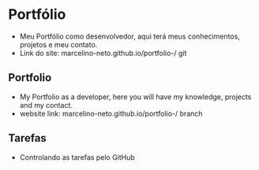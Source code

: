 # Portfólio

- Meu Portfólio como desenvolvedor, aqui terá meus conhecimentos, projetos e meu contato. 
- Link do site: marcelino-neto.github.io/portfolio-/ git 

## Portfolio

- My Portfolio as a developer, here you will have my knowledge, projects and my contact.
- website link: marcelino-neto.github.io/portfolio-/ branch

## Tarefas

- Controlando as tarefas pelo GitHub